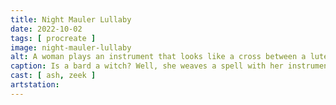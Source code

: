 ```yaml
---
title: Night Mauler Lullaby
date: 2022-10-02
tags: [ procreate ]
image: night-mauler-lullaby
alt: A woman plays an instrument that looks like a cross between a lute and a guitar. She has on a wide-brimmed hat with a feather in it. She’s sitting on a rock. The cat is hiding behind her. In the foreground, a bear watches her. Is it charmed by her song, or preparing to strike? Behind them is a dark forest with some mysterious lights glowing through the trees. The stars are out, and both the moons are full.
caption: Is a bard a witch? Well, she weaves a spell with her instrument, and nothing is more natural than music, right?
cast: [ ash, zeek ]
artstation:
---
```

